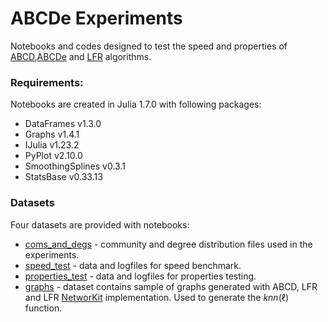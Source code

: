 # ABCDe Experiments

Notebooks and codes designed to test the speed and properties of [ABCD](https://github.com/bkamins/ABCDGraphGenerator.jl),[ABCDe](https://github.com/tolcz/ABCDeGraphGenerator.jl/) and [LFR](https://github.com/eXascaleInfolab/LFR-Benchmark_UndirWeightOvp) algorithms.


### Requirements:

Notebooks are created in Julia 1.7.0 with following packages:
- DataFrames v1.3.0
- Graphs v1.4.1
- IJulia v1.23.2
- PyPlot v2.10.0
- SmoothingSplines v0.3.1
- StatsBase v0.33.13

### Datasets

Four datasets are provided with notebooks:
- [coms_and_degs](https://drive.google.com/file/d/1u1YibNJRwp1LBCL0KEpCY1qqFdM8sP-v/view?usp=sharing) - community and degree distribution files used in the experiments.
- [speed_test](https://drive.google.com/file/d/1MfPL8JOWObJmlvdErOCGsd65zENlJqwe/view?usp=sharing) - data and logfiles for speed benchmark.
- [properties_test](https://drive.google.com/file/d/1IIFcSdkmf4GVAbouW1BPq-fCJ-BJO5DK/view?usp=sharing) - data and logfiles for properties testing.
- [graphs](https://drive.google.com/file/d/1wekpTdvgsKwSuPhNstXl-c9zIM3uLsdK/view?usp=sharing) - dataset contains sample of graphs generated with ABCD, LFR and LFR [NetworKit](https://networkit.github.io/) implementation. Used to generate the $knn(\ell)$ function.